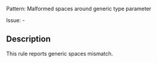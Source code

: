 Pattern: Malformed spaces around generic type parameter

Issue: -

## Description

This rule reports generic spaces mismatch.